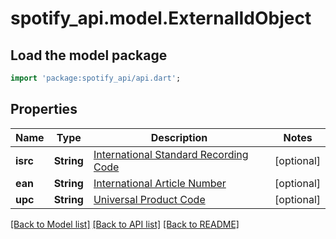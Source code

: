 # spotify_api.model.ExternalIdObject

## Load the model package
```dart
import 'package:spotify_api/api.dart';
```

## Properties
Name | Type | Description | Notes
------------ | ------------- | ------------- | -------------
**isrc** | **String** | [International Standard Recording Code](http://en.wikipedia.org/wiki/International_Standard_Recording_Code)  | [optional] 
**ean** | **String** | [International Article Number](http://en.wikipedia.org/wiki/International_Article_Number_%28EAN%29)  | [optional] 
**upc** | **String** | [Universal Product Code](http://en.wikipedia.org/wiki/Universal_Product_Code)  | [optional] 

[[Back to Model list]](../README.md#documentation-for-models) [[Back to API list]](../README.md#documentation-for-api-endpoints) [[Back to README]](../README.md)


